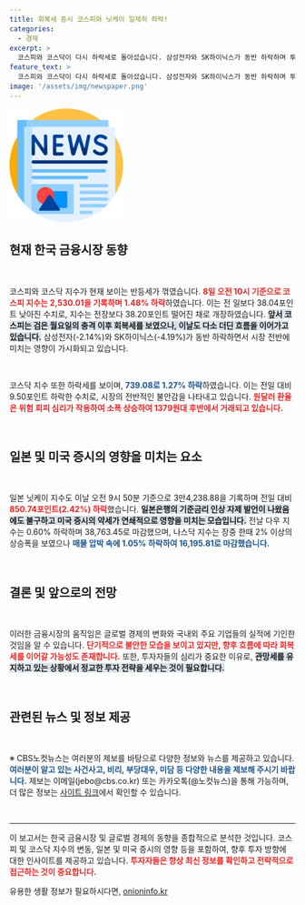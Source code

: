 ```yaml
---
title: 회복세 증시 코스피와 닛케이 일제히 하락!
categories:
  - 경제
excerpt: >
  코스피와 코스닥이 다시 하락세로 돌아섰습니다. 삼성전자와 SK하이닉스가 동반 하락하며 투자자들의 우려를 불러일으키고 있습니다. 해외 증시 악재까지 겹쳐, 앞으로의 시장 전망이 더욱 암담해 보입니다. 클릭하여 자세한 원인과 시장 동향을 확인하세요!
feature_text: >
  코스피와 코스닥이 다시 하락세로 돌아섰습니다. 삼성전자와 SK하이닉스가 동반 하락하며 투자자들의 우려를 불러일으키고 있습니다. 해외 증시 악재까지 겹쳐, 앞으로의 시장 전망이 더욱 암담해 보입니다. 클릭하여 자세한 원인과 시장 동향을 확인하세요!
image: '/assets/img/newspaper.png'
---
```


<p><img src="/assets/img/newspaper.png" alt="kimp 속보" /></p>

<h2 data-ke-size="size26">현재 한국 금융시장 동향</h2>

<p data-ke-size="size16">&nbsp;</p>

<p>코스피와 코스닥 지수가 현재 보이는 반등세가 꺾였습니다. <b><span style="color: #ee2323;">8일 오전 10시 기준으로 코스피 지수는 2,530.01을 기록하며 1.48% 하락</span></b>하였습니다. 이는 전 일보다 38.04포인트 낮아진 수치로, 지수는 전장보다 38.20포인트 떨어진 채로 개장하였습니다. <b><span style="background-color: #21538527;">앞서 코스피는 검은 월요일의 충격 이후 회복세를 보였으나, 이날도 다소 더딘 흐름을 이어가고 있습니다.</span></b> 삼성전자(-2.14%)와 SK하이닉스(-4.19%)가 동반 하락하면서 시장 전반에 미치는 영향이 가시화되고 있습니다. </p></p>

<p data-ke-size="size16">&nbsp;</p>

<p>코스닥 지수 또한 하락세를 보이며, <b><span style="color: #1a5490;">739.08로 1.27% 하락</span></b>하였습니다. 이는 전일 대비 9.50포인트 하락한 수치로, 시장의 전반적인 불안감을 나타내고 있습니다. <b><span style="color: #ee2323;">원달러 환율은 위험 회피 심리가 작용하여 소폭 상승하여 1379원대 후반에서 거래되고 있습니다.</span></b> </p>

<p data-ke-size="size16">&nbsp;</p>

<h2 data-ke-size="size26">일본 및 미국 증시의 영향을 미치는 요소</h2>

<p data-ke-size="size16">&nbsp;</p>

<p>일본 닛케이 지수도 이날 오전 9시 50분 기준으로 3만4,238.88을 기록하며 전일 대비 <b><span style="color: #ee2323;">850.74포인트(2.42%) 하락</span></b>했습니다. <b><span style="background-color: #21538527;">일본은행의 기준금리 인상 자제 발언이 나왔음에도 불구하고 미국 증시의 약세가 연쇄적으로 영향을 미치는 모습입니다.</span></b> 전날 다우 지수는 0.60% 하락하며 38,763.45로 마감했으며, 나스닥 지수는 장중 한때 2% 이상의 상승폭을 보였으나 <b><span style="color: #1a5490;">매물 압박 속에 1.05% 하락하여 16,195.81로 마감했습니다.</span></b> </p>

<p data-ke-size="size16">&nbsp;</p>

<h2 data-ke-size="size26">결론 및 앞으로의 전망</h2>

<p data-ke-size="size16">&nbsp;</p>

<p>이러한 금융시장의 움직임은 글로벌 경제의 변화와 국내외 주요 기업들의 실적에 기인한 것임을 알 수 있습니다. <b><span style="color: #ee2323;">단기적으로 불안한 모습을 보이고 있지만, 향후 흐름에 따라 회복세를 이어갈 가능성도 존재합니다.</span></b> 또한, 투자자들의 심리가 중요한 이유로, <b><span style="background-color: #21538527;">관망세를 유지하고 있는 상황에서 정교한 투자 전략을 세우는 것이 필요합니다.</span></b> </p>

<p data-ke-size="size16">&nbsp;</p>

<h2 data-ke-size="size26">관련된 뉴스 및 정보 제공</h2>

<p data-ke-size="size16">&nbsp;</p>

<p>※ CBS노컷뉴스는 여러분의 제보를 바탕으로 다양한 정보와 뉴스를 제공하고 있습니다. <b><span style="color: #1a5490;">여러분이 알고 있는 사건사고, 비리, 부당대우, 미담 등 다양한 내용을 제보해 주시기 바랍니다.</span></b> 제보는 이메일(jebo@cbs.co.kr) 또는 카카오톡(@노컷뉴스)을 통해 가능하며, 더 많은 정보는 <a href="https://url.kr/b71afn">사이트 링크</a>에서 확인할 수 있습니다. </p>

<p data-ke-size="size16">&nbsp;</p>

<hr>

<p data-ke-size="size16">이 보고서는 한국 금융시장 및 글로벌 경제의 동향을 종합적으로 분석한 것입니다. 코스피 및 코스닥 지수의 변동, 일본 및 미국 증시의 영향 등을 포함하여, 향후 투자 방향에 대한 인사이트를 제공하고 있습니다. <b><span style="color: #ee2323;">투자자들은 항상 최신 정보를 확인하고 전략적으로 접근하는 것이 중요합니다.</span></b></p>
유용한 생활 정보가 필요하시다면, <a href="https://onioninfo.kr" rel="dofollow">onioninfo.kr</a>


